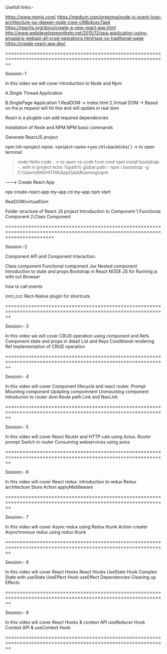 Usefull links:-

https://www.npmjs.com/
https://medium.com/preezma/node-js-event-loop-architecture-go-deeper-node-core-c96b4cec7aa4
https://reactjs.org/docs/create-a-new-react-app.html
http://www.webdevelopmenthelp.net/2015/12/spa-application-using-angularjs-webapi-all-crud-operations.html/spa-vs-traditional-page
https://create-react-app.dev/

==============================================================================================================

Session:-1

In this video we will cover Introduction to Node and Npm

A.Single Thread Application

B.SinglePage Application
1.RealDOM     -> index.html
2.Virtual DOM -> Based on the js request  will hit this and will update in real dom

React is a plugble can add required dependencies 


Installation of Node and NPM
NPM basic commands

Generate ReactJS project

npm init->project name ->project-name->yes
ctrl+backticks(`) -> to open terminal
> node Hello
> code . -> to open vs code from cmd
> npm install bootstrap -. with in project
>echo %path%
global path:- npm i bootstrap -g
C:\Users\RASHITHA\AppData\Roaming\npm

---> Create React App


npx create-react-app my-app
cd my-app
npm start

RealDOM/virtualDom

Folder structure of React JS project
Introduction to Component
1.Functional Component
2.Class Component

=============================================================================================================================


Session:-2

Component API and Component Interaction.

Class component
Functional component
Jsx
Nested component
Introduction to state and props
Bootstrap in React
NODE JS for Running js with out Browser

how to call events

imrc,ccc
Rect-Native plugin for shortcuts

==============================================================================================================

Session:- 3

In this video we will  cover CRUD operation using component and Refs.
Component state and props in detail
List and Keys
Conditional rendering
Ref
Implementation of  CRUD operation

==============================================================================================================

Session:- 4

In this video will cover Component lifecycle and react router.
Prompt Mounting component
Updating compomnent
Unmounting component
Introducion to router dom
Route path
Link and NavLink

==============================================================================================================

Session:- 5

In this video will cover React Router and HTTP cals using Axios.
Router prompt
Switch in router
Consuming webservices using axios

==============================================================================================================

Session:- 6

In this video will cover React redux.
Introduction to redux
Redux architecture
Store
Action
applyMiddleware

==============================================================================================================

Session:- 7

In this video will cover Async redux using  Redux thunk
Action creater
Asynchronous redux using redux thunk

==============================================================================================================

Session:- 8

In this video will cover React Hooks
React Hooks
UseState Hook
Complex State with useState
UseEffect Hook
useEffect Dependencies
Cleaning up Effects

==============================================================================================================

Session:- 9

In this video will cover  React Hooks & context API
useReducer Hook
Context API & useContext Hook

==============================================================================================================